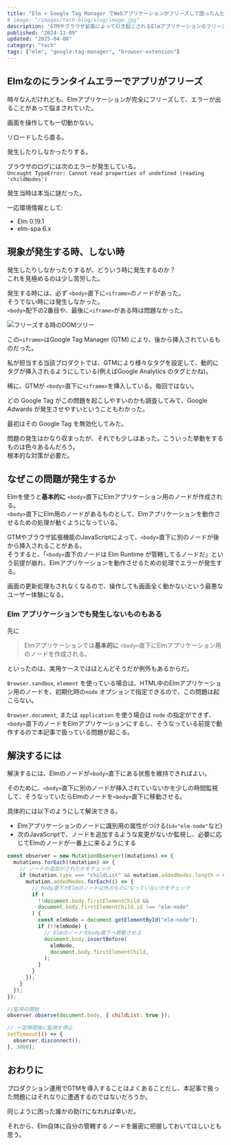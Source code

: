 ```yaml
---
title: "Elm + Google Tag Manager でWebアプリケーションがフリーズして困ったんだが"
# image: "/images/tech-blog/slug/image.jpg"
description: "GTMやブラウザ拡張によって引き起こされるElmアプリケーションのフリーズについて、原因と対処方法を紹介する。"
published: "2024-11-09"
updated: "2025-04-08"
category: "tech"
tags: ["elm", "google-tag-manager", "browser-extension"]
---
```


## Elmなのにランタイムエラーでアプリがフリーズ

時々なんだけれども、Elmアプリケーションが完全にフリーズして、エラーが出ることがあって悩まされていた。

画面を操作しても一切動かない。

リロードしたら直る。

発生したりしなかったりする。

ブラウザのログには次のエラーが発生している。  
`Uncaught TypeError: Cannot read properties of undefined (reading 'childNodes')`

発生当時は本当に謎だった。

一応環境情報として:

- Elm 0.19.1
- elm-spa 6.x

## 現象が発生する時、しない時

発生したりしなかったりするが、どういう時に発生するのか？  
これを見極めるのは少し苦労した。

発生する時には、必ず `<body>`直下に`<iframe>`のノードがあった。  
そうでない時には発生しなかった。  
`<body>`配下の2番目や、最後に`<iframe>`がある時は問題なかった。

![フリーズする時のDOMツリー](/images/tech-blog/2024-elm-app-freezed-with-gtm/iframed-elm.avif)

この`<iframe>`はGoogle Tag Manager (GTM) により、後から挿入されているものだった。

私が担当する当該プロダクトでは、GTMにより様々なタグを設定して、動的にタグが挿入されるようにしている(例えばGoogle Analytics のタグとかね)。

稀に、GTMが `<body>`直下に`<iframe>`を挿入している。毎回ではない。

どの Google Tag がこの問題を起こしやすいのかも調査してみて、Google Adwards が発生させやすいということもわかった。

最初はその Google Tag を無効化してみた。

問題の発生はかなり収まったが、それでも少しはあった。こういった挙動をするものは色々あるんだろう。  
根本的な対策が必要だ。

## なぜこの問題が発生するか

Elmを使うと**基本的に** `<body>`直下にElmアプリケーション用のノードが作成される。  
`<body>`直下にElm用のノードがあるものとして、Elmアプリケーションを動作させるための処理が動くようになっている。

GTMやブラウザ拡張機能のJavaScriptによって、`<body>`直下に別のノードが後から挿入されることがある。  
そうすると、「`<body>`直下のノードは Elm Runtime が管轄してるノードだ」という前提が崩れ、Elmアプリケーションを動作させるための処理でエラーが発生する。

画面の更新処理もされなくなるので、操作しても画面全く動かないという最悪なユーザー体験になる。

### Elm アプリケーションでも発生しないものもある

先に

> Elmアプリケーションでは**基本的に** `<body>`直下にElmアプリケーション用のノードを作成される。

といったのは、実用ケースではほとんどそうだが例外もあるからだ。

`Browser.sandbox`, `element` を使っている場合は、HTML中のElmアプリケーション用のノードを、初期化時の`node` オプションで指定できるので、この問題は起こらない。

`Browser.document`, または `application` を使う場合は `node` の指定ができず、`<body>`直下のノードをElmアプリケーションにするし、そうなっている前提で動作するので本記事で扱っている問題が起こる。

## 解決するには

解決するには、Elmのノードが`<body>`直下にある状態を維持できればよい。

そのために、`<body>`直下に別のノードが挿入されていないかを少しの時間監視して、そうなっていたらElmのノードを`<body>`直下に移動させる。

具体的には以下のようにして解決できる。

- Elmアプリケーションのノードに識別用の属性がつける(`id="elm-node"`など)
- 次のJavaScriptで、ノードを追加するような変更がないか監視し、必要に応じてElmのノードが一番上に来るようにする

```javascript
const observer = new MutationObserver((mutations) => {
  mutations.forEach((mutation) => {
    // ノードの追加がされたかをチェック
    if (mutation.type === "childList" && mutation.addedNodes.length > 0) {
      mutation.addedNodes.forEach(() => {
        // body直下がElmのノード以外のものになっていないかをチェック
        if (
          !!document.body.firstElementChild &&
          document.body.firstElementChild.id !== "elm-node"
        ) {
          const elmNode = document.getElementById("elm-node");
          if (!!elmNode) {
            // Elmのノードをbody直下へ移動させる
            document.body.insertBefore(
              elmNode,
              document.body.firstElementChild,
            );
          }
        }
      });
    }
  });
});

//監視の開始
observer.observe(document.body, { childList: true });

// 一定時間後に監視を停止
setTimeout(() => {
  observer.disconnect();
}, 3000);
```

## おわりに

プロダクション運用でGTMを導入することはよくあることだし、本記事で扱った問題にはそれなりに遭遇するのではないだろうか。

同じように困った誰かの助けになれれば幸いだ。

それから、Elm自体に自分の管轄するノードを厳密に把握しておいてほしいとも思う。
